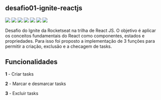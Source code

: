 ## desafio01-ignite-reactjs

![](https://img.shields.io/badge/React-20232A?style=for-the-badge&logo=react&logoColor=61DAFB) 
![](https://img.shields.io/badge/HTML5-E34F26?style=for-the-badge&logo=html5&logoColor=white) ![](https://img.shields.io/badge/Jest-C21325?style=for-the-badge&logo=jest&logoColor=white) ![](https://img.shields.io/badge/Sass-CC6699?style=for-the-badge&logo=sass&logoColor=white) ![](https://img.shields.io/badge/TypeScript-007ACC?style=for-the-badge&logo=typescript&logoColor=white) ![](https://img.shields.io/badge/JavaScript-F7DF1E?style=for-the-badge&logo=javascript&logoColor=black) 
![](https://img.shields.io/badge/Yarn-2C8EBB?style=for-the-badge&logo=yarn&logoColor=white) 

Desafio do Ignite da Rocketseat na trilha de React JS. O objetivo é aplicar os conceitos fundamentais do React como componentes, estados e propriedades.
Para isso foi proposto a implementação de 3 funções para permitir a criação, exclusão e a checagem de tasks.


## Funcionalidades

**1** - Criar tasks

**2** - Marcar e desmarcar tasks
    
**3** - Excluir tasks
